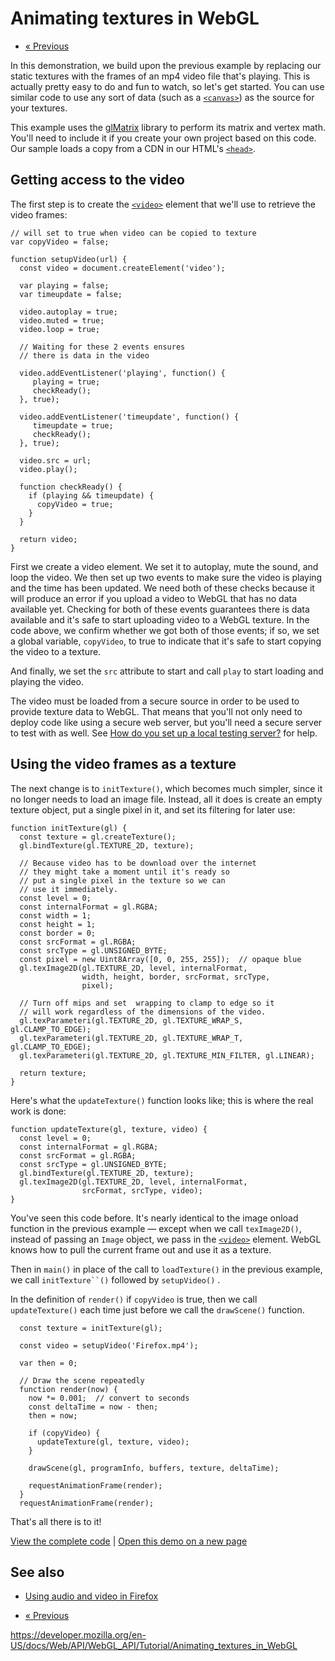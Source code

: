 Animating textures in WebGL
===========================

-   <a href="lighting_in_webgl" class="button minimal">« Previous</a>

In this demonstration, we build upon the previous example by replacing our static textures with the frames of an mp4 video file that's playing. This is actually pretty easy to do and fun to watch, so let's get started. You can use similar code to use any sort of data (such as a [`<canvas>`](https://developer.mozilla.org/en-US/docs/Web/HTML/Element/canvas)) as the source for your textures.

This example uses the [glMatrix](https://glmatrix.net/) library to perform its matrix and vertex math. You'll need to include it if you create your own project based on this code. Our sample loads a copy from a CDN in our HTML's [`<head>`](https://developer.mozilla.org/en-US/docs/Web/HTML/Element/head).

Getting access to the video
---------------------------

The first step is to create the [`<video>`](https://developer.mozilla.org/en-US/docs/Web/HTML/Element/video) element that we'll use to retrieve the video frames:

    // will set to true when video can be copied to texture
    var copyVideo = false;

    function setupVideo(url) {
      const video = document.createElement('video');

      var playing = false;
      var timeupdate = false;

      video.autoplay = true;
      video.muted = true;
      video.loop = true;

      // Waiting for these 2 events ensures
      // there is data in the video

      video.addEventListener('playing', function() {
         playing = true;
         checkReady();
      }, true);

      video.addEventListener('timeupdate', function() {
         timeupdate = true;
         checkReady();
      }, true);

      video.src = url;
      video.play();

      function checkReady() {
        if (playing && timeupdate) {
          copyVideo = true;
        }
      }

      return video;
    }

First we create a video element. We set it to autoplay, mute the sound, and loop the video. We then set up two events to make sure the video is playing and the time has been updated. We need both of these checks because it will produce an error if you upload a video to WebGL that has no data available yet. Checking for both of these events guarantees there is data available and it's safe to start uploading video to a WebGL texture. In the code above, we confirm whether we got both of those events; if so, we set a global variable, `copyVideo`, to true to indicate that it's safe to start copying the video to a texture.

And finally, we set the `src` attribute to start and call `play` to start loading and playing the video.

The video must be loaded from a secure source in order to be used to provide texture data to WebGL. That means that you'll not only need to deploy code like using a secure web server, but you'll need a secure server to test with as well. See [How do you set up a local testing server?](https://developer.mozilla.org/en-US/docs/Learn/Common_questions/set_up_a_local_testing_server) for help.

Using the video frames as a texture
-----------------------------------

The next change is to `initTexture()`, which becomes much simpler, since it no longer needs to load an image file. Instead, all it does is create an empty texture object, put a single pixel in it, and set its filtering for later use:

    function initTexture(gl) {
      const texture = gl.createTexture();
      gl.bindTexture(gl.TEXTURE_2D, texture);

      // Because video has to be download over the internet
      // they might take a moment until it's ready so
      // put a single pixel in the texture so we can
      // use it immediately.
      const level = 0;
      const internalFormat = gl.RGBA;
      const width = 1;
      const height = 1;
      const border = 0;
      const srcFormat = gl.RGBA;
      const srcType = gl.UNSIGNED_BYTE;
      const pixel = new Uint8Array([0, 0, 255, 255]);  // opaque blue
      gl.texImage2D(gl.TEXTURE_2D, level, internalFormat,
                    width, height, border, srcFormat, srcType,
                    pixel);

      // Turn off mips and set  wrapping to clamp to edge so it
      // will work regardless of the dimensions of the video.
      gl.texParameteri(gl.TEXTURE_2D, gl.TEXTURE_WRAP_S, gl.CLAMP_TO_EDGE);
      gl.texParameteri(gl.TEXTURE_2D, gl.TEXTURE_WRAP_T, gl.CLAMP_TO_EDGE);
      gl.texParameteri(gl.TEXTURE_2D, gl.TEXTURE_MIN_FILTER, gl.LINEAR);

      return texture;
    }

Here's what the `updateTexture()` function looks like; this is where the real work is done:

    function updateTexture(gl, texture, video) {
      const level = 0;
      const internalFormat = gl.RGBA;
      const srcFormat = gl.RGBA;
      const srcType = gl.UNSIGNED_BYTE;
      gl.bindTexture(gl.TEXTURE_2D, texture);
      gl.texImage2D(gl.TEXTURE_2D, level, internalFormat,
                    srcFormat, srcType, video);
    }

You've seen this code before. It's nearly identical to the image onload function in the previous example — except when we call `texImage2D()`, instead of passing an `Image` object, we pass in the [`<video>`](https://developer.mozilla.org/en-US/docs/Web/HTML/Element/video) element. WebGL knows how to pull the current frame out and use it as a texture.

Then in `main()` in place of the call to `loadTexture()` in the previous example, we call `initTexture``()` followed by `setupVideo()` .

In the definition of `render()` if `copyVideo` is true, then we call `updateTexture()` each time just before we call the `drawScene()` function.

      const texture = initTexture(gl);

      const video = setupVideo('Firefox.mp4');

      var then = 0;

      // Draw the scene repeatedly
      function render(now) {
        now *= 0.001;  // convert to seconds
        const deltaTime = now - then;
        then = now;

        if (copyVideo) {
          updateTexture(gl, texture, video);
        }

        drawScene(gl, programInfo, buffers, texture, deltaTime);

        requestAnimationFrame(render);
      }
      requestAnimationFrame(render);

That's all there is to it!

[View the complete code](https://github.com/mdn/webgl-examples/tree/gh-pages/tutorial/sample8) | [Open this demo on a new page](https://mdn.github.io/webgl-examples/tutorial/sample8/)

See also
--------

-   [Using audio and video in Firefox](https://developer.mozilla.org/en-US/docs/Learn/HTML/Multimedia_and_embedding/Video_and_audio_content)

<!-- -->

-   <a href="lighting_in_webgl" class="button minimal">« Previous</a>

<a href="https://developer.mozilla.org/en-US/docs/Web/API/WebGL_API/Tutorial/Animating_textures_in_WebGL" class="_attribution-link">https://developer.mozilla.org/en-US/docs/Web/API/WebGL_API/Tutorial/Animating_textures_in_WebGL</a>
